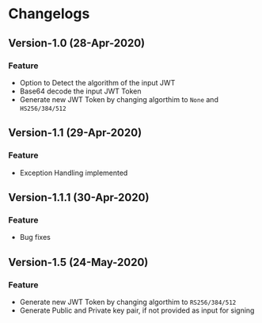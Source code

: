 # Changelogs
## Version-1.0 (28-Apr-2020)
### Feature
- Option to Detect the algorithm of the input JWT
- Base64 decode the input JWT Token
- Generate new JWT Token by changing algorthim to `None` and `HS256/384/512`

## Version-1.1 (29-Apr-2020)
### Feature
- Exception Handling implemented

## Version-1.1.1 (30-Apr-2020)
### Feature
- Bug fixes

## Version-1.5 (24-May-2020)
### Feature
- Generate new JWT Token by changing algorthim to `RS256/384/512`
- Generate Public and Private key pair, if not provided as input for signing
